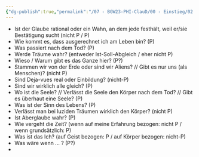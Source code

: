 ```yaml
---
{"dg-publish":true,"permalink":"/07 - BGW23-PHI-ClauD/00 - Einstieg/02 - Welche philosophischen Gedanken hatte ich selbst (in Kindheit und Jugend)/"}
---
```


* Ist der Glaube rational oder ein Wahn, an dem jede festhält, weil er/sie Bestätigung sucht (nicht P / P)
* Wie kommt es, dass ausgerechnet ich am Leben bin? (P)
* Was passiert nach dem Tod? (P)
* Werde Träume wahr? (entweder Ist-Soll-Abgleich / eher nicht P)
* Wieso / Warum gibt es das Ganze hier? (P?)
* Stammen wir von der Erde oder sind wir Aliens? // Gibt es nur uns (als Menschen)? (nicht P)
* Sind Deja-vues real oder Einbildung? (nicht-P)
* Sind wir wirklich alle gleich? (P)
* Wo ist die Seele? // Verlässt die Seele den Körper nach dem Tod?  // Gibt es überhaut eine Seele? (P)
* Was ist der Sinn des Lebens? (P)
* Verlässt man bei luziden Träumen wirklich den Körper? (nicht P)
* Ist Aberglaube wahr? (P)
* Wie vergeht die Zeit? (wenn auf meine Erfahrung bezogen: nicht P / wenn grundsätzlich: P)
* Was ist das Ich? (auf Geist bezogen: P / auf Körper bezogen: nicht-P)
* Was wäre wenn ... ? (P?)
* 